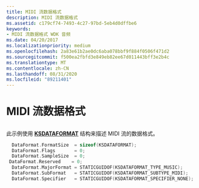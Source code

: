 ```yaml
---
title: MIDI 流数据格式
description: MIDI 流数据格式
ms.assetid: c179cf74-7493-4c27-97bd-5eb4d0dffbe6
keywords:
- MIDI 流数据格式 WDK 音频
ms.date: 04/20/2017
ms.localizationpriority: medium
ms.openlocfilehash: 2a83e61b2ae0dc6aba078bbf9f884f0506f471d2
ms.sourcegitcommit: f500ea2fbfd3e849eb82ee67d011443bff3e2b4c
ms.translationtype: MT
ms.contentlocale: zh-CN
ms.lasthandoff: 08/31/2020
ms.locfileid: "89211401"
---
```

# <a name="midi-stream-data-format"></a>MIDI 流数据格式


## <span id="midi_stream_data_format"></span><span id="MIDI_STREAM_DATA_FORMAT"></span>


此示例使用 [**KSDATAFORMAT**](/windows-hardware/drivers/ddi/ks/ns-ks-ksdataformat) 结构来描述 MIDI 流的数据格式。

```cpp
  DataFormat.FormatSize  = sizeof(KSDATAFORMAT);
  DataFormat.Flags       = 0;
  DataFormat.SampleSize  = 0;
 DataFormat.Reserved    = 0;
  DataFormat.MajorFormat = STATICGUIDOF(KSDATAFORMAT_TYPE_MUSIC);
  DataFormat.SubFormat   = STATICGUIDOF(KSDATAFORMAT_SUBTYPE_MIDI);
  DataFormat.Specifier   = STATICGUIDOF(KSDATAFORMAT_SPECIFIER_NONE);
```

 

